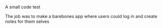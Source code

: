 A small code test

The job was to make a barebones app where users could log in and create notes for them selves
